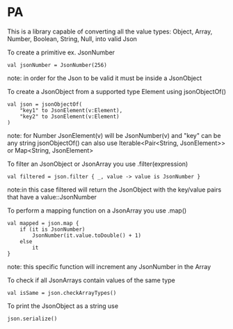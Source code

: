 # PA
This is a library capable of converting all the value types: Object, Array,
    Number, Boolean, String, Null, into valid Json

To create a primitive ex. JsonNumber 

    val jsonNumber = JsonNumber(256)
note: in order for the Json to be valid it must be inside a JsonObject

To create a JsonObject from a supported type Element using jsonObjectOf()

    val json = jsonObjectOf(
        "key1" to JsonElement(v:Element),
        "key2" to JsonElement(v:Element)
    )

note: for Number JsonElement(v) will be JsonNumber(v) and "key" can be any string
jsonObjectOf() can also use Iterable<Pair<String, JsonElement>> or Map<String, JsonElement> 

To filter an JsonObject or JsonArray you use .filter(expression)

    val filtered = json.filter { _, value -> value is JsonNumber }

note:in this case filtered will return the JsonObject with the key/value pairs that have a value::JsonNumber


To perform a mapping function on a JsonArray you use .map()

    val mapped = json.map {
        if (it is JsonNumber)
            JsonNumber(it.value.toDouble() + 1)
        else
            it
    }
note: this specific function will increment any JsonNumber in the Array

To check if all JsonArrays contain values of the same type

    val isSame = json.checkArrayTypes()

To print the JsonObject as a string use

    json.serialize()

